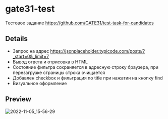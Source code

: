 # gate31-test
Тестовое задание https://github.com/GATE31/test-task-for-candidates

## Details
* Запрос на адрес https://jsonplaceholder.typicode.com/posts/?_start=0&_limit=7
* Вывод ответа и отрисовка в HTML 
* Состояние фильтра сохраняется в адресную строку браузера, при перезагрузке страницы строка очищается
* Добавлен checkbox и фильтрация по title при нажатии на кнопку find
* Визуальное оформление

## Preview
![2022-11-05_15-56-29](https://user-images.githubusercontent.com/95074782/200116514-eb1744c7-fa68-4015-9c1e-b928a311c0f6.png)
